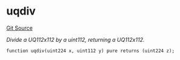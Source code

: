 # uqdiv
[Git Source](https://github.com/z0r0z/VZ/blob/5de7aedefa6cbedd22db6447d26ada8fcbe1d187/src/utils/Math.sol)

*Divide a UQ112x112 by a uint112, returning a UQ112x112.*


```solidity
function uqdiv(uint224 x, uint112 y) pure returns (uint224 z);
```

